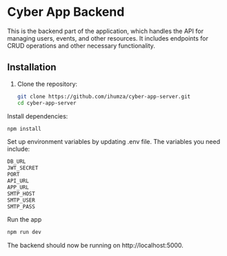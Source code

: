 # Cyber App Backend

This is the backend part of the application, which handles the API for managing users, events, and other resources. It includes endpoints for CRUD operations and other necessary functionality.

## Installation

1. Clone the repository:
   ```bash
   git clone https://github.com/ihumza/cyber-app-server.git
   cd cyber-app-server
   ```

Install dependencies:

```bash
npm install
```

Set up environment variables by updating .env file. The variables you need include:

```bash
DB_URL
JWT_SECRET
PORT
API_URL
APP_URL
SMTP_HOST
SMTP_USER
SMTP_PASS
```

Run the app

```bash
npm run dev
```

The backend should now be running on http://localhost:5000.
